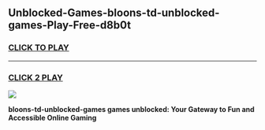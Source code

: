 
## Unblocked-Games-bloons-td-unblocked-games-Play-Free-d8b0t
<h3>
<a href="https://premium76.site?title=bloons-td-unblocked-games&ref=10A">CLICK TO PLAY</a></h3>
<hr>

<h3>
<a href="https://premium76.site?title=bloons-td-unblocked-games&ref=10A">CLICK 2 PLAY</a>
  
</h3>

<a href="https://premium76.site?title=bloons-td-unblocked-games&ref=10A"><img src="https://clearcache.store/games.png"></a>


**bloons-td-unblocked-games games unblocked: Your Gateway to Fun and Accessible Online Gaming**
